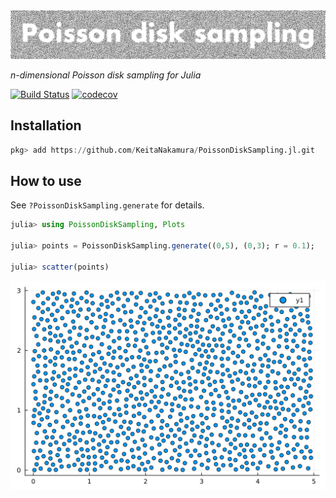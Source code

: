 <picture>
  <source media="(prefers-color-scheme: light)" srcset="https://github.com/KeitaNakamura/PoissonDiskSampling.jl/blob/main/assets/logo-light.png">
  <source media="(prefers-color-scheme: dark)" srcset="https://github.com/KeitaNakamura/PoissonDiskSampling.jl/blob/main/assets/logo-dark.png">
  <img alt="logo" src="https://github.com/KeitaNakamura/PoissonDiskSampling.jl/blob/main/assets/logo-light.png" width=600>
</picture>

*n-dimensional Poisson disk sampling for Julia*

[![Build Status](https://github.com/KeitaNakamura/PoissonDiskSampling.jl/workflows/CI/badge.svg)](https://github.com/KeitaNakamura/PoissonDiskSampling.jl/actions)
[![codecov](https://codecov.io/gh/KeitaNakamura/PoissonDiskSampling.jl/branch/main/graph/badge.svg?token=7vrwuWCsYU)](https://codecov.io/gh/KeitaNakamura/PoissonDiskSampling.jl)

## Installation

```julia
pkg> add https://github.com/KeitaNakamura/PoissonDiskSampling.jl.git
```

## How to use

See `?PoissonDiskSampling.generate` for details.

```julia
julia> using PoissonDiskSampling, Plots

julia> points = PoissonDiskSampling.generate((0,5), (0,3); r = 0.1);

julia> scatter(points)
```

![demo](https://github.com/KeitaNakamura/PoissonDiskSampling.jl/blob/main/assets/demo.svg)
